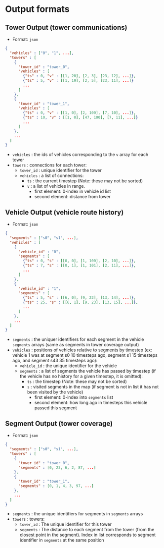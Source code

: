 # Output formats

## Tower Output (tower communications)
- Format: `json`

```json
{
  "vehicles" : ["0", "1", ...],
  "towers" : [
    {
      "tower_id" : "tower_0",
      "vehicles" : [
        {"ts" : 0, "v" : [[1, 20], [2, 3], [23, 12], ...]},
        {"ts" : 5, "v" : [[1, 19], [2, 5], [23, 11], ...]}
        ...
      ]
    },
    {
      "tower_id" : "tower_1",
      "vehicles" : [
        {"ts" : 0, "v" : [[1, 0], [2, 100], [7, 10], ...]},
        {"ts" : 10, "v" : [[1, 0], [47, 100], [7, 11], ...]}
        ...
      ]
    },
    ...
  ]
}

```
- `vehicles` : the ids of vehicles corresponding to the `v` array for each tower
- `towers` : connections for each tower:
  - `tower_id` : unique identifier for the tower
  - `vehicles` : a list of connections:
    - `ts` : the current timestep (Note: these may not be sorted)
    - `v` : a list of vehicles in range.
      - first element: 0-index in vehicle id list
      - second element: distance from tower

## Vehicle Output (vehicle route history)
- Format: `json`

```json
{
  "segments" : ["s0", "s1", ...],
  "vehicles" : [
    {
      "vehicle_id" : "0",
      "segments" : [
        {"ts" : 0, "s" : [[0, 0], [1, 100], [2, 10], ...]},
        {"ts" : 7, "s" : [[0, 1], [1, 101], [2, 11], ...]},
        ...
      ]
    },
    {
      "vehicle_id" : "1",
      "segments" : [
        {"ts" : 5, "s" : [[6, 0], [9, 22], [13, 14], ...]},
        {"ts" : 25, "s" : [[6, 1], [9, 23], [13, 15], ...]},
        ...
      ]
    },
    ...
  ]
}
```
- `segments` : the uniquer identifiers for each segment in the vehicle `segments` arrays (same as segments in tower coverage output)
- `vehicles` : positions of vehicles relative to segments by timestep (ex: vehicle 1 was at segment s0 10 timesteps ago, segment s1 15 timesteps ago, and segment s43 35 timesteps ago):
  - `vehicle_id` : the unique identifier for the vehicle
  - `segments` : a list of segments the vehicle has passed by timestep (if the vehicle has no history for a given timestep, it is omitted):
    - `ts` : the timestep (Note: these may not be sorted)
    - `s` : visited segments in the map (if segment is not in list it has not been visited by the vehicle)
      - first element: 0-index into `segments` list
      - second element: how long ago in timesteps this vehicle passed this segment

## Segment Output (tower coverage)
- Format: `json`

```json
{
  "segments" : ["s0", "s1", ...],
  "towers" : [
    {
      "tower_id" : "tower_0",
      "segments" : [0, 23, 6, 2, 87, ...]
    },
    {
      "tower_id" : "tower_1",
      "segments" : [0, 1, 4, 3, 97, ...]
    },
    ...
  ]
}
```
- `segments` : the unique identifiers for segments in `segments` arrays
- `towers` : towers:
  - `tower_id` : The unique identifier for this tower
  - `segments` : The distance to each segment from the tower (from the closest point in the segment). Index in list corresponds to segment identifier in `segments` at the same position
